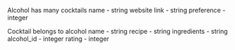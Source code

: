 Alcohol
has many cocktails
    name - string
    website link - string
    preference - integer

Cocktail
belongs to alcohol
    name - string
    recipe - string
    ingredients - string
    alcohol_id - integer
    rating - integer